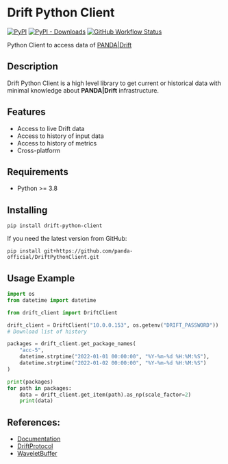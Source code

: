 # Drift Python Client


[![PyPI](https://img.shields.io/pypi/v/drift-python-client)](https://pypi.org/project/drift-python-client/)
[![PyPI - Downloads](https://img.shields.io/pypi/dm/drift-python-client)](https://pypi.org/project/drift-python-client/)
[![GitHub Workflow Status](https://img.shields.io/github/actions/workflow/status/panda-official/DriftPythonClient/ci.yml?branch=develop)](https://github.com/panda-official/DriftPythonClient/actions)

Python Client to access data of [PANDA|Drift](docs/panda_drift.md)

## Description

Drift Python Client is a high level library to get current or historical data with minimal knowledge about **PANDA|Drift**
infrastructure.

## Features

* Access to live Drift data
* Access to history of input data
* Access to history of metrics
* Cross-platform

## Requirements

* Python >= 3.8

## Installing

```
pip install drift-python-client
```

If you need the latest version from GitHub:

```
pip install git+https://github.com/panda-official/DriftPythonClient.git
```

## Usage Example

```python
import os
from datetime import datetime

from drift_client import DriftClient

drift_client = DriftClient("10.0.0.153", os.getenv("DRIFT_PASSWORD"))
# Download list of history

packages = drift_client.get_package_names(
    "acc-5",
    datetime.strptime("2022-01-01 00:00:00", "%Y-%m-%d %H:%M:%S"),
    datetime.strptime("2022-01-02 00:00:00", "%Y-%m-%d %H:%M:%S")
)

print(packages)
for path in packages:
    data = drift_client.get_item(path).as_np(scale_factor=2)
    print(data)
```

## References:

* [Documentation](https://driftpythonclient.readthedocs.io/en/latest/)
* [DriftProtocol](https://github.com/panda-official/DriftProtocol)
* [WaveletBuffer](https://github.com/panda-official/WaveletBuffer)
